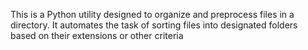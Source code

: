 This is a Python utility designed to organize and preprocess files in a directory. It automates the task of sorting files into designated folders based on their extensions or other criteria
